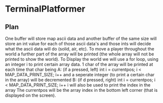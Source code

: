# TerminalPlatformer

## Plan
One buffer will store map ascii data and another buffer of the same size
will store an int value for each of those ascii data's and those ints will
decide what the ascii data will do (solid, air, etc).
To move a player throughout the world a further part of the array will be
printed (the whole array will not be printed to show the world). To Display
the world we will use a for loop, using an integer i to print certain array 
data. 1 char of the array will be printed at each time that char being
A: (if a pressed, left) int i = currentpos; i < MAP_DATA_PRINT_SIZE; i++
and a seperate integer (to print a certain char in the array) will be 
decremented
B: (if d pressed, right) int i = currentpos; i < MAP_DATA_PRINT_SIZE; i++
i will also be used to print the index in the array
The currentpos will be the array index in the bottom left corner (that is
displayed on the screen).
